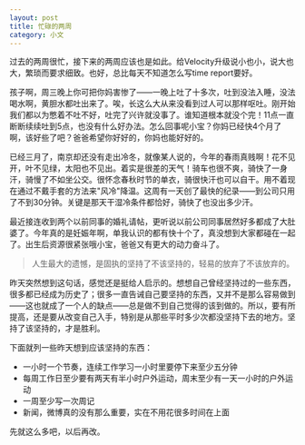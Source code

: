 ```yaml
---
layout: post
title: 忙碌的两周
category: 小文
---
```


过去的两周很忙，接下来的两周应该也是如此。给Velocity升级说小也小，说大也大，繁琐而要求细致。也好，总比每天不知道怎么写time report要好。

孩子啊，周三晚上你可把你妈害惨了——一晚上吐了十多次，吐到没法入睡，没法喝水啊，黄胆水都吐出来了。唉，长这么大从来没看到过人可以那样呕吐。刚开始我们都以为憋着不吐不好，吐完了兴许就没事了。谁知道根本就没个完！11点一直断断续续吐到5点，也没有什么好办法。怎么回事呢小宝？你妈已经快4个月了啊，该好些了吧？爸爸希望你好好的，你妈也能好好的。

已经三月了，南京却还没有走出冷冬，就像某人说的，今年的春雨真贱啊！花不见开，叶不见绿，太阳也不见出。着实是很差的天气！骑车也很不爽，骑快了一身汗，骑慢了不如坐公交。很怀念春秋时节的单衣，骑很快汗也可以自干。用不着现在通过不戴手套的方法来"风冷"降温。这周有一天创了最快的纪录——到公司只用了不到30分钟。关键是那天干湿冷条件都恰好，骑快了也没出多少汗。

最近接连收到两个以前同事的婚礼请帖，更听说以前公司同事居然好多都成了大肚婆了。今年真的是妊娠年啊，单我认识的都有快十个了，真没想到大家都碰在一起了。出生后资源很紧张哦小宝，爸爸又有更大的动力奋斗了。

>人生最大的遗憾，是固执的坚持了不该坚持的，轻易的放弃了不该放弃的。

昨天突然想到这句话，感觉还是挺给人启示的。想想自己曾经坚持过的一些东西，很多都已经成为历史了；很多一直告诫自己要坚持的东西，又并不是那么容易做到——这也就成了一个人的缺点——总是做不到自己觉得的该到做的。所以，要有所提高，还是要从改变自己入手，特别是从那些平时多少次都没坚持下去的地方。坚持了该坚持的，才是胜利。

下面就列一些昨天想到应该坚持的东西：

*  一小时一个节奏，连续工作学习一小时里要停下来至少五分钟
*  每周工作日至少要有两天有半小时户外运动，周末至少有一天一小时的户外运动
*  一周至少写一次周记 
*  新闻，微博真的没有那么重要，实在不用花很多时间在上面

先就这么多吧，以后再改。



